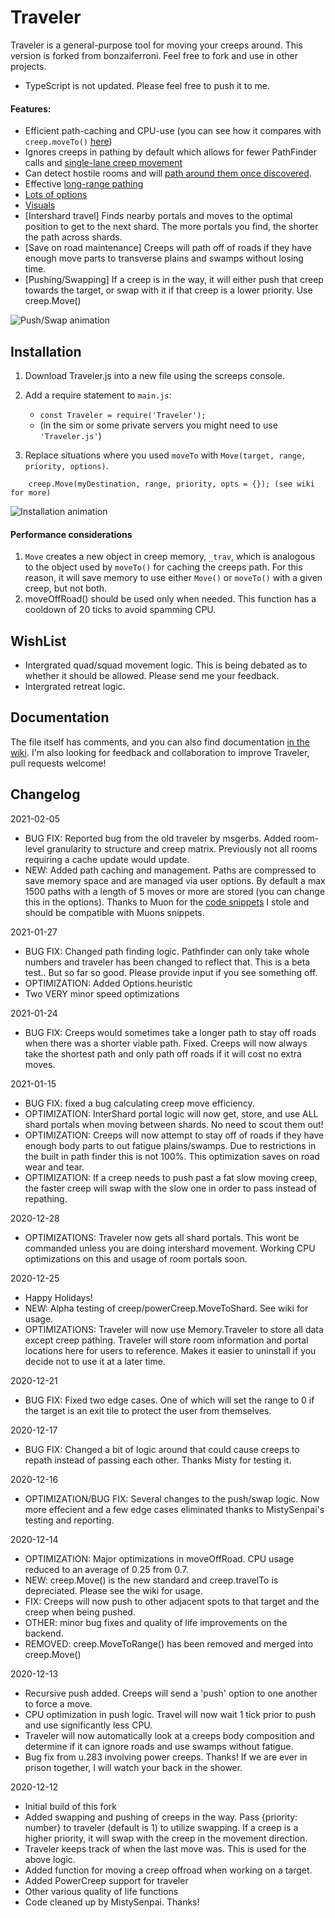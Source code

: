 # Traveler
 
Traveler is a general-purpose tool for moving your creeps around. This version is forked from bonzaiferroni. Feel free to fork and use in other projects.
- TypeScript is not updated. Please feel free to push it to me.
#### Features:
* Efficient path-caching and CPU-use (you can see how it compares with `creep.moveTo()` [here](https://github.com/bonzaiferroni/bonzAI/wiki/Improving-on-moveTo's-efficiency))
* Ignores creeps in pathing by default which allows for fewer PathFinder calls and [single-lane creep movement](https://github.com/bonzaiferroni/screepswiki/blob/master/gifs/s33-moveTo.gif)
* Can detect hostile rooms and will [path around them once discovered](https://github.com/bonzaiferroni/bonzAI/wiki/Improving-on-moveTo's-efficiency#long-distances-path-length-400).
* Effective [long-range pathing](https://github.com/bonzaiferroni/bonzAI/wiki/Improving-on-moveTo's-efficiency#very-long-distances-path-length-1200) 
* [Lots of options](https://github.com/bonzaiferroni/Traveler/wiki/Traveler-API)
* [Visuals](https://github.com/bonzaiferroni/Traveler/wiki/Improving-Traveler:-Features#show-your-path)
* [Intershard travel] Finds nearby portals and moves to the optimal position to get to the next shard. The more portals you find, the shorter the path across shards.
* [Save on road maintenance] Creeps will path off of roads if they have enough move parts to transverse plains and swamps without losing time.
* [Pushing/Swapping] If a creep is in the way, it will either push that creep towards the target, or swap with it if that creep is a lower priority. Use creep.Move()

![Push/Swap animation](https://i.imgur.com/w050niD.gif)

## Installation

1. Download Traveler.js into a new file using the screeps console.

2. Add a require statement to `main.js`: 
    * `const Traveler = require('Traveler');`
    * (in the sim or some private servers you might need to use `'Traveler.js'`)
3. Replace situations where you used `moveTo` with `Move(target, range, priority, options)`.
```
    creep.Move(myDestination, range, priority, opts = {}); (see wiki for more)
```

![Installation animation](http://i.imgur.com/hUu0ozU.gif)

#### Performance considerations
1. `Move` creates a new object in creep memory, `_trav`, which is analogous to the object used by `moveTo()` for caching the creeps path. For this reason, it will save memory to use either `Move()` or `moveTo()` with a given creep, but not both.
2. moveOffRoad() should be used only when needed. This function has a cooldown of 20 ticks to avoid spamming CPU.

## WishList
- Intergrated quad/squad movement logic. This is being debated as to whether it should be allowed. Please send me your feedback.
- Intergrated retreat logic.

## Documentation

The file itself has comments, and you can also find documentation [in the wiki](https://github.com/crazydubc/Traveler/wiki). I'm also looking for feedback and collaboration to improve Traveler, pull requests welcome!

## Changelog
2021-02-05
* BUG FIX: Reported bug from the old traveler by msgerbs. Added room-level granularity to structure and creep matrix. Previously not all rooms requiring a cache update would update.
* NEW: Added path caching and management. Paths are compressed to save memory space and are managed via user options. By default a max 1500 paths with a length of 5 moves or more are stored (you can change this in the options). Thanks to Muon for the [code snippets](https://github.com/bencbartlett/screeps-packrat) I stole and should be compatible with Muons snippets.

2021-01-27
* BUG FIX: Changed path finding logic. Pathfinder can only take whole numbers and traveler has been changed to reflect that. This is a beta test.. But so far so good. Please provide input if you see something off.
* OPTIMIZATION: Added Options.heuristic
* Two VERY minor speed optimizations

2021-01-24
* BUG FIX: Creeps would sometimes take a longer path to stay off roads when there was a shorter viable path. Fixed. Creeps will now always take the shortest path and only path off roads if it will cost no extra moves.

2021-01-15
* BUG FIX: fixed a bug calculating creep move efficiency.
* OPTIMIZATION: InterShard portal logic will now get, store, and use ALL shard portals when moving between shards. No need to scout them out!
* OPTIMIZATION: Creeps will now attempt to stay off of roads if they have enough body parts to out fatigue plains/swamps. Due to restrictions in the built in path finder this is not 100%. This optimization saves on road wear and tear.
* OPTIMIZATION: If a creep needs to push past a fat slow moving creep, the faster creep will swap with the slow one in order to pass instead of repathing.

2020-12-28
* OPTIMIZATIONS: Traveler now gets all shard portals. This wont be commanded unless you are doing intershard movement. Working CPU optimizations on this and usage of room portals soon.

2020-12-25
* Happy Holidays!
* NEW: Alpha testing of creep/powerCreep.MoveToShard. See wiki for usage.
* OPTIMIZATIONS: Traveler will now use Memory.Traveler to store all data except creep pathing. Traveler will store room information and portal locations here for users to reference. Makes it easier to uninstall if you decide not to use it at a later time.

2020-12-21
* BUG FIX: Fixed two edge cases. One of which will set the range to 0 if the target is an exit tile to protect the user from themselves.

2020-12-17
* BUG FIX: Changed a bit of logic around that could cause creeps to repath instead of passing each other. Thanks Misty for testing it.

2020-12-16
* OPTIMIZATION/BUG FIX: Several changes to the push/swap logic. Now more effecient and a few edge cases eliminated thanks to MistySenpai's testing and reporting.

2020-12-14
* OPTIMIZATION: Major optimizations in moveOffRoad. CPU usage reduced to an average of 0.25 from 0.7.
* NEW: creep.Move() is the new standard and creep.travelTo is depreciated. Please see the wiki for usage.
* FIX: Creeps will now push to other adjacent spots to that target and the creep when being pushed.
* OTHER: minor bug fixes and quality of life improvements on the backend.
* REMOVED: creep.MoveToRange() has been removed and merged into creep.Move()

2020-12-13
* Recursive push added. Creeps will send a 'push' option to one another to force a move.
* CPU optimization in push logic. Travel will now wait 1 tick prior to push and use significantly less CPU.
* Traveler will now automatically look at a creeps body composition and determine if it can ignore roads and use swamps without fatigue.
* Bug fix from u.283 involving power creeps. Thanks! If we are ever in prison together, I will watch your back in the shower.

2020-12-12
* Initial build of this fork
* Added swapping and pushing of creeps in the way. Pass {priority: number} to traveler (default is 1) to utilize swapping. If a creep is a higher priority, it will swap with the creep in the movement direction.
* Traveler keeps track of when the last move was. This is used for the above logic.
* Added function for moving a creep offroad when working on a target.
* Added PowerCreep support for traveler 
* Other various quality of life functions
* Code cleaned up by MistySenpai. Thanks!